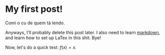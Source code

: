 # My first post!

Comi o cu de quem tá lendo.

Anyways, I'll probably delete this post later. I also need to learn [markdown](https://docs.github.com/en/get-started/writing-on-github/getting-started-with-writing-and-formatting-on-github/basic-writing-and-formatting-syntax), and learn how to set up LaTex in this shit. Bye!

Now, let's do a quick test: $f(x)=x$.
